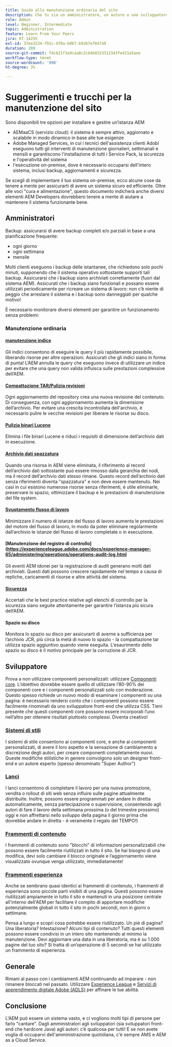 ```yaml
---
title: Guida alla manutenzione ordinaria del sito
description: Che tu sia un amministratore, un autore o uno sviluppatore, la manutenzione del sito tocca ogni aspetto dell’istanza di AEM Sites. Utilizza questa guida per assicurarti che la tua strategia sia configurata per il successo.
role: Admin
level: Beginner, Intermediate
topic: Administration
feature: Learn From Your Peers
jira: KT-14255
exl-id: 37ee3234-f91c-4f0a-b0b7-b9167e7847a9
duration: 209
source-git-commit: f4c621f3a9caa8c2c64b8323312343fe421a5aee
workflow-type: tm+mt
source-wordcount: '998'
ht-degree: 3%

---
```


# Suggerimenti e trucchi per la manutenzione del sito

Sono disponibili tre opzioni per installare e gestire un’istanza AEM

* AEMaaCS (servizio cloud): il sistema è sempre attivo, aggiornato e scalabile in modo dinamico in base alle tue esigenze
* Adobe Managed Services, in cui i tecnici dell&#39;assistenza clienti Adobi eseguono tutti gli interventi di manutenzione giornalieri, settimanali e mensili e garantiscono l&#39;installazione di tutti i Service Pack, la sicurezza e l&#39;operatività del sistema
* l&#39;esecuzione on-premise, dove è necessario occuparsi dell&#39;intero sistema, inclusi backup, aggiornamenti e sicurezza.

Se scegli di implementare il tuo sistema on-premise, ecco alcune cose da tenere a mente per assicurarti di avere un sistema sicuro ed efficiente. Oltre alle voci &quot;cura e alimentazione&quot;, questo documento indicherà anche diversi elementi AEM Developers dovrebbero tenere a mente di aiutare a mantenere il sistema funzionante bene.

## Amministratori

Backup: assicurarsi di avere backup completi e/o parziali in base a una pianificazione frequente:

* ogni giorno
* ogni settimana
* mensile

Molti clienti eseguono i backup delle istantanee, che richiedono solo pochi minuti, supponendo che il sistema operativo sottostante supporti tali backup. Assicurarsi che i backup siano archiviati correttamente (fuori dal sistema AEM). Assicurati che i backup siano funzionali e possano essere utilizzati periodicamente per ricreare un sistema di lavoro: non c’è niente di peggio che arrestare il sistema e i backup sono danneggiati per qualche motivo!

È necessario monitorare diversi elementi per garantire un funzionamento senza problemi:

### Manutenzione ordinaria

#### [manutenzione indice](https://experienceleague.adobe.com/docs/experience-manager-65/deploying/practices/best-practices-for-queries-and-indexing.html?lang=en)

Gli indici consentono di eseguire le query il più rapidamente possibile, liberando risorse per altre operazioni. Assicurati che gli indici siano in forma di punta! L’AEM annulla le query che eseguono invece di utilizzare un indice per evitare che una query non valida influisca sulle prestazioni complessive dell’AEM.

#### [Compattazione TAR/Pulizia revisioni](https://experienceleague.adobe.com/docs/experience-manager-65/deploying/deploying/revision-cleanup.html?lang=en)

Ogni aggiornamento del repository crea una nuova revisione del contenuto. Di conseguenza, con ogni aggiornamento aumenta la dimensione dell’archivio. Per evitare una crescita incontrollata dell&#39;archivio, è necessario pulire le vecchie revisioni per liberare le risorse su disco.

#### [Pulizia binari Lucene](https://experienceleague.adobe.com/docs/experience-manager-65/administering/operations/operations-dashboard.html#automated-maintenance-tasks)

Elimina i file binari Lucene e riduci i requisiti di dimensione dell’archivio dati in esecuzione.

#### [Archivio dati spazzatura](https://experienceleague.adobe.com/docs/experience-manager-65/administering/operations/data-store-garbage-collection.html?lang=it)

Quando una risorsa in AEM viene eliminata, il riferimento al record dell’archivio dati sottostante può essere rimosso dalla gerarchia dei nodi, ma il record dell’archivio dati stesso rimane. Questo record dell’archivio dati senza riferimenti diventa &quot;spazzatura&quot; e non deve essere mantenuto. Nei casi in cui esistono numerose risorse senza riferimenti, è utile eliminarle, preservare lo spazio, ottimizzare il backup e le prestazioni di manutenzione del file system.

#### [Svuotamento flusso di lavoro](https://experienceleague.adobe.com/docs/experience-manager-65/administering/operations/workflows-administering.html)

Minimizzare il numero di istanze del flusso di lavoro aumenta le prestazioni del motore del flusso di lavoro, in modo da poter eliminare regolarmente dall’archivio le istanze del flusso di lavoro completate o in esecuzione.

#### [Manutenzione del registro di controllo](https://experienceleague.adobe.com/docs/experience-manager-65/administering/operations/operations-audit-log.html

Gli eventi AEM idonei per la registrazione di audit generano molti dati archiviati. Questi dati possono crescere rapidamente nel tempo a causa di repliche, caricamenti di risorse e altre attività del sistema.

#### [Sicurezza](https://experienceleague.adobe.com/docs/experience-manager-65/administering/security/security-checklist.html?lang=en)

Accertati che le best practice relative agli elenchi di controllo per la sicurezza siano seguite attentamente per garantire l’istanza più sicura dell’AEM.

#### Spazio su disco

Monitora lo spazio su disco per assicurarti di averne a sufficienza per l’archivio JCR, più circa la metà di nuovo lo spazio - la compattazione tar utilizza spazio aggiuntivo quando viene eseguita. L&#39;esaurimento dello spazio su disco è il motivo principale per la corruzione di JCR.

## Sviluppatore

Prova a non utilizzare componenti personalizzati: utilizzare [Componenti core](https://www.aemcomponents.dev/). L’obiettivo dovrebbe essere quello di utilizzare l’80-90% dei componenti core e i componenti personalizzati solo con moderazione. Questo spesso richiede un nuovo modo di esaminare i componenti su una pagina: è necessario rendersi conto che i componenti possono essere facilmente rinominati da uno sviluppatore front-end che utilizza CSS. Tieni presente che questi componenti core possono essere incorporati l’uno nell’altro per ottenere risultati piuttosto complessi. Diventa creativo!

### [Sistemi di stili](https://experienceleague.adobe.com/docs/experience-manager-65/authoring/siteandpage/style-system.html?lang=en)

I sistemi di stile consentono ai componenti core, e anche ai componenti personalizzati, di avere il loro aspetto e la sensazione di cambiamento a discrezione degli autori, per creare componenti completamente nuovi. Queste modifiche stilistiche in genere coinvolgono solo un designer front-end e un autore esperto (spesso denominato &quot;Super Author&quot;)

### [Lanci](https://experienceleague.adobe.com/docs/experience-manager-cloud-service/content/sites/authoring/launches/overview.html?lang=en)

I lanci consentono di completare il lavoro per una nuova promozione, vendita o rollout di siti web senza influire sulle pagine attualmente distribuite. Inoltre, possono essere programmati per andare in diretta automaticamente, senza partecipazione o supervisione, consentendo agli autori di fare il lavoro della settimana prossima (o del trimestre prossimo) oggi e non affrettarsi nello sviluppo della pagina il giorno prima che dovrebbe andare in diretta - è veramente il regalo del TEMPO!)

### [Frammenti di contenuto](https://experienceleague.adobe.com/docs/experience-manager-65/assets/fragments/content-fragments.html)

I frammenti di contenuto sono &quot;blocchi&quot; di informazioni personalizzabili che possono essere facilmente riutilizzati in tutto il sito. Se hai bisogno di una modifica, devi solo cambiare il blocco originale e l’aggiornamento viene visualizzato ovunque venga utilizzato, immediatamente!

### [Frammenti esperienza](https://experienceleague.adobe.com/docs/experience-manager-learn/sites/experience-fragments/experience-fragments-feature-video-use.html?lang=en)

Anche se sembrano quasi identici ai frammenti di contenuto, i frammenti di esperienza sono piccole parti visibili di una pagina. Questi possono essere riutilizzati ampiamente in tutto il sito e mantenuti in una posizione centrale all&#39;interno dell&#39;AEM per facilitare il compito di apportare modifiche potenzialmente globali in tutto il sito in pochi secondi, non in giorni o settimane.

Pensa a lungo e scopri cosa potrebbe essere riutilizzato. Un piè di pagina? Una liberatoria? Intestazione? Alcuni tipi di contenuto? Tutti questi elementi possono essere condivisi in un intero sito mantenendo al minimo la manutenzione. Devi aggiornare una data in una liberatoria, ma è su 1.000 pagine del tuo sito? Si tratta di un’operazione di 5 secondi se hai utilizzato un frammento di esperienza.

## Generale

Rimani al passo con i cambiamenti AEM continuando ad imparare - non rimanere bloccati nel passato. Utilizzare [Experience League](https://experienceleague.adobe.com/docs/experience-manager-learn/sites/overview.html?lang=en) e [Servizi di apprendimento digitale Adobe (ADLS)](https://learning.adobe.com/) per affinare le tue abilità.

## Conclusione

L&#39;AEM può essere un sistema vasto, e ci vogliono molti tipi di persone per farlo &quot;cantare&quot;. Dagli amministratori agli sviluppatori (sia sviluppatori front-end che hardcore Java) agli autori: c’è qualcosa per tutti! E se non avete voglia di occuparvi dell&#39;amministrazione quotidiana, c&#39;è sempre AMS e AEM as a Cloud Service.
